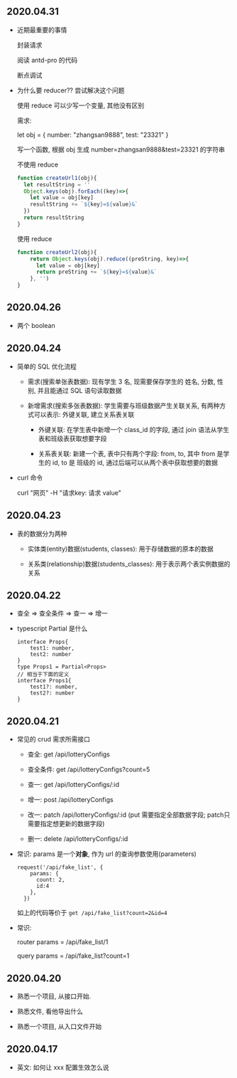 
## 2020.04.31


- 近期最重要的事情

    封装请求
    
    阅读 antd-pro 的代码
    
    断点调试

- 为什么要 reducer?? 尝试解决这个问题

    使用 reduce 可以少写一个变量, 其他没有区别
    
    需求: 

    let obj = {
      number: "zhangsan9888",
      test: "23321"
    }
    
    写一个函数, 根据 obj 生成 number=zhangsan9888&test=23321 的字符串
    
    不使用 reduce
    
    ```javascript
    function createUrl1(obj){
      let resultString = ''
      Object.keys(obj).forEach((key)=>{
        let value = obj[key]
        resultString += `${key}=${value}&`
      })
      return resultString
    }
    ```
  
    使用 reduce
    
    ```javascript
    function createUrl2(obj){
        return Object.keys(obj).reduce((preString, key)=>{
          let value = obj[key]
          return preString += `${key}=${value}&`
        }, '')
    }
    ```

## 2020.04.26

- 两个 boolean  

## 2020.04.24

- 简单的 SQL 优化流程

    - 需求(搜索单张表数据): 现有学生 3 名, 现需要保存学生的 姓名, 分数, 性别, 并且能通过 SQL 语句读取数据
    
    - 新增需求(搜索多张表数据): 学生需要与班级数据产生关联关系, 有两种方式可以表示: 外键关联, 建立关系表关联

        - 外键关联: 在学生表中新增一个 class_id 的字段, 通过 join 语法从学生表和班级表获取想要字段
        
        - 关系表关联: 新建一个表, 表中只有两个字段: from, to, 其中 from 是学生的 id, to 是 班级的 id, 通过后端可以从两个表中获取想要的数据

- curl 命令

    curl "网页" -H "请求key: 请求 value"


## 2020.04.23


- 表的数据分为两种

    - 实体类(entity)数据(students, classes): 用于存储数据的原本的数据

    - 关系类(relationship)数据(students_classes): 用于表示两个表实例数据的关系

## 2020.04.22

- 查全 => 查全条件 => 查一 => 增一

- typescript Partial 是什么

    ```
    interface Props{
        test1: number,
        test2: number
    }
    type Props1 = Partial<Props>
    // 相当于下面的定义
    interface Props1{
        test1?: number,
        test2?: number
    }
    ```


## 2020.04.21

- 常见的 crud 需求所需接口

    - 查全: get /api/lotteryConfigs

    - 查全条件: get /api/lotteryConfigs?count=5
    
    - 查一: get /api/lotteryConfigs/:id
    
    - 增一: post /api/lotteryConfigs
    
    - 改一: patch /api/lotteryConfigs/:id  (put 需要指定全部数据字段; patch只需要指定想更新的数据字段)
    
    - 删一: delete /api/lotteryConfigs/:id
  
- 常识: params 是一个**对象**, 作为 url 的查询参数使用(parameters)

    ```
    request('/api/fake_list', {
        params: {
          count: 2,
          id:4
        },
      })
    ```

    如上的代码等价于 `get /api/fake_list?count=2&id=4`

- 常识: 

    router params = /api/fake_list/1

    query params = /api/fake_list?count=1

## 2020.04.20

- 熟悉一个项目, 从接口开始.

- 熟悉文件, 看他导出什么

- 熟悉一个项目, 从入口文件开始



## 2020.04.17

- 英文: 如何让 xxx 配置生效怎么说
